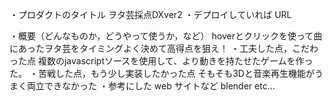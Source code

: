 ・プロダクトのタイトル
ヲタ芸採点DXver2
・デプロイしていれば URL

・概要（どんなものか，どうやって使うか，など）
hoverとクリックを使って曲にあったヲタ芸をタイミングよく決めて高得点を狙え！
・工夫した点，こだわった点
複数のjavascriptソースを使用して、より動きを持たせたゲームを作った。
・苦戦した点，もう少し実装したかった点
そもそも3Dと音楽再生機能がうまく両立できなかった
・参考にした web サイトなど
blender etc...